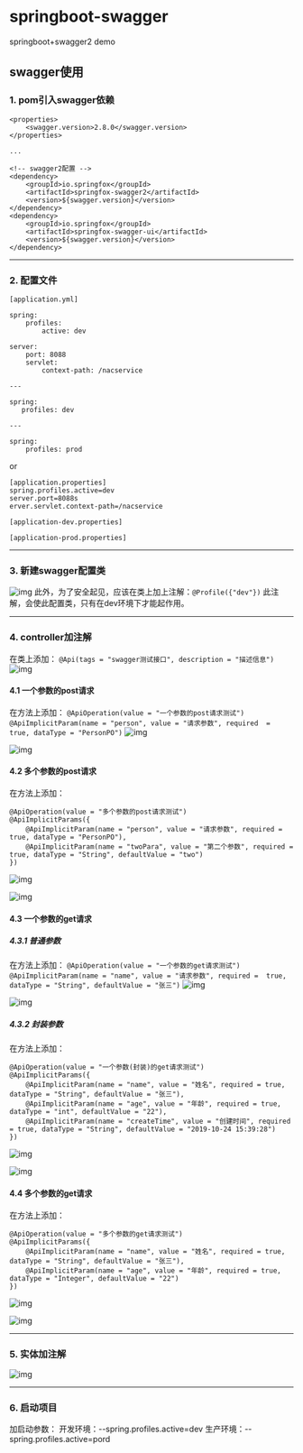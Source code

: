 # springboot-swagger
springboot+swagger2 demo


## swagger使用
### 1. pom引入swagger依赖
```
<properties>        
    <swagger.version>2.8.0</swagger.version>
</properties>

...

<!-- swagger2配置 -->
<dependency>     
    <groupId>io.springfox</groupId>     
    <artifactId>springfox-swagger2</artifactId>     
    <version>${swagger.version}</version>
</dependency>
<dependency>     
    <groupId>io.springfox</groupId>
    <artifactId>springfox-swagger-ui</artifactId>
    <version>${swagger.version}</version>
</dependency>
```

* * *

### 2. 配置文件
```
[application.yml]

spring: 
    profiles:   
        active: dev
    
server:  
    port: 8088  
    servlet:    
        context-path: /nacservice

---

spring:  
   profiles: dev

---

spring: 
    profiles: prod
```
or
```
[application.properties]
spring.profiles.active=dev
server.port=8088s
erver.servlet.context-path=/nacservice

[application-dev.properties]

[application-prod.properties]
```

* * *

### 3. 新建swagger配置类
![img](img/swagger配置类.png)
此外，为了安全起见，应该在类上加上注解：`@Profile({"dev"})`
此注解，会使此配置类，只有在dev环境下才能起作用。

* * *

### 4. controller加注解
在类上添加：
`@Api(tags = "swagger测试接口", description = "描述信息")`
![img](img/controller加注解.png)

#### 4.1 一个参数的post请求
在方法上添加：
`@ApiOperation(value = "一个参数的post请求测试")`
`@ApiImplicitParam(name = "person", value = "请求参数", required 
= true, dataType = "PersonPO")`
![img](img/post方法加注解.png)

![img](img/post方法swagger.png)

#### 4.2 多个参数的post请求
在方法上添加：
```
@ApiOperation(value = "多个参数的post请求测试")
@ApiImplicitParams({ 
    @ApiImplicitParam(name = "person", value = "请求参数", required = true, dataType = "PersonPO"), 
    @ApiImplicitParam(name = "twoPara", value = "第二个参数", required = true, dataType = "String", defaultValue = "two")
})
```
![img](img/post方法加注解2.png)

![img](img/post方法swagger2.png)

#### 4.3 一个参数的get请求
##### 4.3.1 普通参数
在方法上添加：
`@ApiOperation(value = "一个参数的get请求测试")`
`@ApiImplicitParam(name = "name", value = "请求参数", required = 
true, dataType = "String", defaultValue = "张三")`
![img](img/get方法加注解.png)

![img](img/get方法swagger.png)

##### 4.3.2 封装参数
在方法上添加：
```
@ApiOperation(value = "一个参数(封装)的get请求测试")
@ApiImplicitParams({
    @ApiImplicitParam(name = "name", value = "姓名", required = true, dataType = "String", defaultValue = "张三"),        
    @ApiImplicitParam(name = "age", value = "年龄", required = true, dataType = "int", defaultValue = "22"),        
    @ApiImplicitParam(name = "createTime", value = "创建时间", required = true, dataType = "String", defaultValue = "2019-10-24 15:39:28")
})
```
![img](img/get方法加注解2.png)

![img](img/get方法swagger2.png)


#### 4.4 多个参数的get请求
在方法上添加：
```
@ApiOperation(value = "多个参数的get请求测试")
@ApiImplicitParams({
    @ApiImplicitParam(name = "name", value = "姓名", required = true, dataType = "String", defaultValue = "张三"),
    @ApiImplicitParam(name = "age", value = "年龄", required = true, dataType = "Integer", defaultValue = "22")
})
```
![img](img/get方法加注解3.png)

![img](img/get方法swagger3.png)

* * *

### 5. 实体加注解

![img](img/实体加注解.png)


* * *

### 6. 启动项目
加启动参数：
开发环境：--spring.profiles.active=dev
生产环境：--spring.profiles.active=pord

